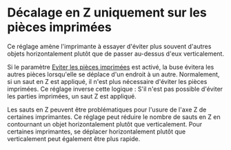 Décalage en Z uniquement sur les pièces imprimées
===

Ce réglage amène l'imprimante à essayer d'éviter plus souvent d'autres objets horizontalement plutôt que de passer au-dessus d'eux verticalement.

Si le paramètre [Eviter les pièces imprimées](travel_avoid_other_parts.md) est activé, la buse évitera les autres pièces lorsqu'elle se déplace d'un endroit à un autre. Normalement, si un saut en Z est appliqué, il n'est plus nécessaire d'éviter les pièces imprimées. Ce réglage inverse cette logique : S'il n'est pas possible d'éviter les parties imprimées, un saut Z est appliqué.

Les sauts en Z peuvent être problématiques pour l'usure de l'axe Z de certaines imprimantes. Ce réglage peut réduire le nombre de sauts en Z en contournant un objet horizontalement plutôt que verticalement. Pour certaines imprimantes, se déplacer horizontalement plutôt que verticalement peut également être plus rapide.
